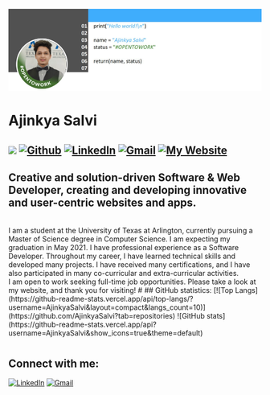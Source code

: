![alt text](https://github.com/AjinkyaSalvi/AjinkyaSalvi/blob/main/github-banner.png?raw=true)
# Ajinkya Salvi
![](https://visitor-badge.laobi.icu/badge?page_id=AjinkyaSalvi.AjinkyaSalvi&style=flat&Color=green) [![Github](https://img.shields.io/github/followers/AjinkyaSalvi?label=Follow&style=flat&Color=white)](https://github.com/AjinkyaSalvi) <a href="https://www.linkedin.com/in/ajinkya-salvi/"><img alt="LinkedIn" src="https://img.shields.io/badge/linkedin%20-%230077B5.svg?&style=flat&logo=linkedin&logoColor=white"/></a> <a href="mailto:ajinkyasalvi27@gmail.com"><img alt="Gmail" src="https://img.shields.io/badge/Gmail-D14836?style=flat&logo=gmail&logoColor=white" /></a> <a href="http://axs3996.uta.cloud/ajinkya_salvi/home.php"><img alt="My Website" src="https://img.shields.io/badge/Website-Ajinkya%20Salvi-2d2d2d"/></a>
---
## Creative and solution-driven Software & Web Developer, creating and developing innovative and user-centric websites and apps.
<br>
I am a student at the University of Texas at Arlington, currently pursuing a Master of Science degree in Computer Science. I am expecting my graduation in May 2021. I have professional experience as a Software Developer. Throughout my career, I have learned technical skills and developed many projects. I have received many certifications, and I have also participated in many co-curricular and extra-curricular activities.
<br>
I am open to work seeking full-time job opportunities. Please take a look at my website, and thank you for visiting!
# 
## GitHub statistics:
[![Top Langs](https://github-readme-stats.vercel.app/api/top-langs/?username=AjinkyaSalvi&layout=compact&langs_count=10)](https://github.com/AjinkyaSalvi?tab=repositories) ![GitHub stats](https://github-readme-stats.vercel.app/api?username=AjinkyaSalvi&show_icons=true&theme=default)

# 

## Connect with me:
<a href="https://www.linkedin.com/in/ajinkya-salvi/"><img alt="LinkedIn" src="https://img.shields.io/badge/linkedin%20-%230077B5.svg?&style=flat&logo=linkedin&logoColor=white"/></a> <a href="mailto:ajinkyasalvi27@gmail.com"><img alt="Gmail" src="https://img.shields.io/badge/Gmail-D14836?style=flat&logo=gmail&logoColor=white" /></a>

